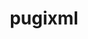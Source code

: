 ---
title: "pugixml"
layout: cache
categories: [package, develop]
meta: {"versions": ["1.13"], "compilers": ["gcc@=11.1.0", "gcc@=11.4.0", "gcc@=7.3.1", "gcc@=9.4.0"], "oss": ["amzn2", "ubuntu20.04"], "platforms": ["linux"], "targets": ["aarch64", "neoverse_n1", "neoverse_v1", "ppc64le", "x86_64_v3"], "stacks": ["aws-isc", "aws-isc-aarch64", "data-vis-sdk", "e4s", "e4s-arm", "e4s-neoverse_v1", "e4s-power", "e4s-rocm-external", "root"], "num_specs": 38, "num_specs_by_stack": {"aws-isc-aarch64": 11, "root": 38, "aws-isc": 3, "e4s-arm": 1, "e4s-neoverse_v1": 9, "e4s-power": 2, "data-vis-sdk": 8, "e4s": 4, "e4s-rocm-external": 4}}
spec_details: [{"hash": "wxhue6awr44km5qs3ze5bq32omcgqacg", "compiler": "gcc@=7.3.1", "versions": ["1.13"], "os": "amzn2", "platform": "linux", "target": "aarch64", "variants": ["build_system=cmake", "build_type=Release", "generator=make", "~ipo", "+pic", "+shared"], "stacks": ["aws-isc-aarch64", "root"], "size": "-", "tarball": "https://binaries.spack.io/develop/build_cache/linux-amzn2-aarch64/gcc-7.3.1/pugixml-1.13/linux-amzn2-aarch64-gcc-7.3.1-pugixml-1.13-wxhue6awr44km5qs3ze5bq32omcgqacg.spack"}, {"hash": "qcqkkw56vnh3b34k4d6ud3jruqkajewf", "compiler": "gcc@=7.3.1", "versions": ["1.13"], "os": "amzn2", "platform": "linux", "target": "aarch64", "variants": ["build_system=cmake", "build_type=Release", "generator=make", "~ipo", "+pic", "+shared"], "stacks": ["aws-isc-aarch64", "root"], "size": "-", "tarball": "https://binaries.spack.io/develop/build_cache/linux-amzn2-aarch64/gcc-7.3.1/pugixml-1.13/linux-amzn2-aarch64-gcc-7.3.1-pugixml-1.13-qcqkkw56vnh3b34k4d6ud3jruqkajewf.spack"}, {"hash": "imy7t7nc5jsr5yvp3hwvxop6hiuhuix7", "compiler": "gcc@=7.3.1", "versions": ["1.13"], "os": "amzn2", "platform": "linux", "target": "aarch64", "variants": ["build_system=cmake", "build_type=Release", "generator=make", "~ipo", "+pic", "+shared"], "stacks": ["aws-isc-aarch64", "root"], "size": "-", "tarball": "https://binaries.spack.io/develop/build_cache/linux-amzn2-aarch64/gcc-7.3.1/pugixml-1.13/linux-amzn2-aarch64-gcc-7.3.1-pugixml-1.13-imy7t7nc5jsr5yvp3hwvxop6hiuhuix7.spack"}, {"hash": "ydnrea4g3ea5dxn2nowolx42xidjsyum", "compiler": "gcc@=7.3.1", "versions": ["1.13"], "os": "amzn2", "platform": "linux", "target": "aarch64", "variants": ["build_system=cmake", "build_type=Release", "generator=make", "~ipo", "+pic", "+shared"], "stacks": ["aws-isc-aarch64", "root"], "size": "-", "tarball": "https://binaries.spack.io/develop/build_cache/linux-amzn2-aarch64/gcc-7.3.1/pugixml-1.13/linux-amzn2-aarch64-gcc-7.3.1-pugixml-1.13-ydnrea4g3ea5dxn2nowolx42xidjsyum.spack"}, {"hash": "5doaex7wtmodbdoj56kilhahuvgqnzct", "compiler": "gcc@=7.3.1", "versions": ["1.13"], "os": "amzn2", "platform": "linux", "target": "aarch64", "variants": ["build_system=cmake", "build_type=Release", "generator=make", "~ipo", "+pic", "+shared"], "stacks": ["aws-isc-aarch64", "root"], "size": "-", "tarball": "https://binaries.spack.io/develop/build_cache/linux-amzn2-aarch64/gcc-7.3.1/pugixml-1.13/linux-amzn2-aarch64-gcc-7.3.1-pugixml-1.13-5doaex7wtmodbdoj56kilhahuvgqnzct.spack"}, {"hash": "nfednbzvjv6zu3s6mlznxnuzhs7gi64v", "compiler": "gcc@=7.3.1", "versions": ["1.13"], "os": "amzn2", "platform": "linux", "target": "aarch64", "variants": ["build_system=cmake", "build_type=Release", "generator=make", "~ipo", "+pic", "+shared"], "stacks": ["aws-isc-aarch64", "root"], "size": "-", "tarball": "https://binaries.spack.io/develop/build_cache/linux-amzn2-aarch64/gcc-7.3.1/pugixml-1.13/linux-amzn2-aarch64-gcc-7.3.1-pugixml-1.13-nfednbzvjv6zu3s6mlznxnuzhs7gi64v.spack"}, {"hash": "ld4cyw6p7fbauxg7fspwi2bh3bnrjbct", "compiler": "gcc@=7.3.1", "versions": ["1.13"], "os": "amzn2", "platform": "linux", "target": "aarch64", "variants": ["build_system=cmake", "build_type=Release", "generator=make", "~ipo", "+pic", "+shared"], "stacks": ["aws-isc-aarch64", "root"], "size": "-", "tarball": "https://binaries.spack.io/develop/build_cache/linux-amzn2-aarch64/gcc-7.3.1/pugixml-1.13/linux-amzn2-aarch64-gcc-7.3.1-pugixml-1.13-ld4cyw6p7fbauxg7fspwi2bh3bnrjbct.spack"}, {"hash": "ez2ndqkadsgss5z2o52fezm2zuzy5xzz", "compiler": "gcc@=7.3.1", "versions": ["1.13"], "os": "amzn2", "platform": "linux", "target": "aarch64", "variants": ["build_system=cmake", "build_type=Release", "generator=make", "~ipo", "+pic", "+shared"], "stacks": ["aws-isc-aarch64", "root"], "size": "-", "tarball": "https://binaries.spack.io/develop/build_cache/linux-amzn2-aarch64/gcc-7.3.1/pugixml-1.13/linux-amzn2-aarch64-gcc-7.3.1-pugixml-1.13-ez2ndqkadsgss5z2o52fezm2zuzy5xzz.spack"}, {"hash": "wdau2duxnnl5rnwzk3mkzqzkowcs3zsn", "compiler": "gcc@=7.3.1", "versions": ["1.13"], "os": "amzn2", "platform": "linux", "target": "aarch64", "variants": ["build_system=cmake", "build_type=Release", "generator=make", "~ipo", "+pic", "+shared"], "stacks": ["aws-isc-aarch64", "root"], "size": "-", "tarball": "https://binaries.spack.io/develop/build_cache/linux-amzn2-aarch64/gcc-7.3.1/pugixml-1.13/linux-amzn2-aarch64-gcc-7.3.1-pugixml-1.13-wdau2duxnnl5rnwzk3mkzqzkowcs3zsn.spack"}, {"hash": "itib4jrdwtknveivitwuxjyqxnueqm53", "compiler": "gcc@=7.3.1", "versions": ["1.13"], "os": "amzn2", "platform": "linux", "target": "neoverse_n1", "variants": ["build_system=cmake", "build_type=Release", "generator=make", "~ipo", "+pic", "+shared"], "stacks": ["aws-isc-aarch64", "root"], "size": "-", "tarball": "https://binaries.spack.io/develop/build_cache/linux-amzn2-neoverse_n1/gcc-7.3.1/pugixml-1.13/linux-amzn2-neoverse_n1-gcc-7.3.1-pugixml-1.13-itib4jrdwtknveivitwuxjyqxnueqm53.spack"}, {"hash": "un4vmggb6qp3yl7vjmpgvq3ihonmpwim", "compiler": "gcc@=7.3.1", "versions": ["1.13"], "os": "amzn2", "platform": "linux", "target": "neoverse_n1", "variants": ["build_system=cmake", "build_type=Release", "generator=make", "~ipo", "+pic", "+shared"], "stacks": ["aws-isc-aarch64", "root"], "size": "-", "tarball": "https://binaries.spack.io/develop/build_cache/linux-amzn2-neoverse_n1/gcc-7.3.1/pugixml-1.13/linux-amzn2-neoverse_n1-gcc-7.3.1-pugixml-1.13-un4vmggb6qp3yl7vjmpgvq3ihonmpwim.spack"}, {"hash": "53abfnxr353oyctzqq4s4dj4izzdxx7y", "compiler": "gcc@=7.3.1", "versions": ["1.13"], "os": "amzn2", "platform": "linux", "target": "x86_64_v3", "variants": ["build_system=cmake", "build_type=Release", "generator=make", "~ipo", "+pic", "+shared"], "stacks": ["aws-isc", "root"], "size": "-", "tarball": "https://binaries.spack.io/develop/build_cache/linux-amzn2-x86_64_v3/gcc-7.3.1/pugixml-1.13/linux-amzn2-x86_64_v3-gcc-7.3.1-pugixml-1.13-53abfnxr353oyctzqq4s4dj4izzdxx7y.spack"}, {"hash": "rnhiicqz3ntunvvsxhpootb4mookwm54", "compiler": "gcc@=7.3.1", "versions": ["1.13"], "os": "amzn2", "platform": "linux", "target": "x86_64_v3", "variants": ["build_system=cmake", "build_type=Release", "generator=make", "~ipo", "+pic", "+shared"], "stacks": ["aws-isc", "root"], "size": "-", "tarball": "https://binaries.spack.io/develop/build_cache/linux-amzn2-x86_64_v3/gcc-7.3.1/pugixml-1.13/linux-amzn2-x86_64_v3-gcc-7.3.1-pugixml-1.13-rnhiicqz3ntunvvsxhpootb4mookwm54.spack"}, {"hash": "ae656d57ait4yvtybv7kn4o2qarcmztt", "compiler": "gcc@=7.3.1", "versions": ["1.13"], "os": "amzn2", "platform": "linux", "target": "x86_64_v3", "variants": ["build_system=cmake", "build_type=Release", "generator=make", "~ipo", "+pic", "+shared"], "stacks": ["aws-isc", "root"], "size": "-", "tarball": "https://binaries.spack.io/develop/build_cache/linux-amzn2-x86_64_v3/gcc-7.3.1/pugixml-1.13/linux-amzn2-x86_64_v3-gcc-7.3.1-pugixml-1.13-ae656d57ait4yvtybv7kn4o2qarcmztt.spack"}, {"hash": "3y3vv4slagokqchrbzexu536zq7lcutg", "compiler": "gcc@=11.4.0", "versions": ["1.13"], "os": "ubuntu20.04", "platform": "linux", "target": "aarch64", "variants": ["build_system=cmake", "build_type=Release", "generator=make", "~ipo", "+pic", "+shared"], "stacks": ["e4s-arm", "root"], "size": "-", "tarball": "https://binaries.spack.io/develop/build_cache/linux-ubuntu20.04-aarch64/gcc-11.4.0/pugixml-1.13/linux-ubuntu20.04-aarch64-gcc-11.4.0-pugixml-1.13-3y3vv4slagokqchrbzexu536zq7lcutg.spack"}, {"hash": "jqvmhltwzopqtb55as7tytslpod644ku", "compiler": "gcc@=11.4.0", "versions": ["1.13"], "os": "ubuntu20.04", "platform": "linux", "target": "neoverse_v1", "variants": ["build_system=cmake", "build_type=Release", "generator=make", "~ipo", "+pic", "+shared"], "stacks": ["e4s-neoverse_v1", "root"], "size": "-", "tarball": "https://binaries.spack.io/develop/build_cache/linux-ubuntu20.04-neoverse_v1/gcc-11.4.0/pugixml-1.13/linux-ubuntu20.04-neoverse_v1-gcc-11.4.0-pugixml-1.13-jqvmhltwzopqtb55as7tytslpod644ku.spack"}, {"hash": "ayiomhar52bndmme546tfjcuqouzuf2j", "compiler": "gcc@=11.4.0", "versions": ["1.13"], "os": "ubuntu20.04", "platform": "linux", "target": "neoverse_v1", "variants": ["build_system=cmake", "build_type=Release", "generator=make", "~ipo", "+pic", "+shared"], "stacks": ["e4s-neoverse_v1", "root"], "size": "-", "tarball": "https://binaries.spack.io/develop/build_cache/linux-ubuntu20.04-neoverse_v1/gcc-11.4.0/pugixml-1.13/linux-ubuntu20.04-neoverse_v1-gcc-11.4.0-pugixml-1.13-ayiomhar52bndmme546tfjcuqouzuf2j.spack"}, {"hash": "uedyogthok5h2mu4zzul6a7apfc62acz", "compiler": "gcc@=11.4.0", "versions": ["1.13"], "os": "ubuntu20.04", "platform": "linux", "target": "neoverse_v1", "variants": ["build_system=cmake", "build_type=Release", "generator=make", "~ipo", "+pic", "+shared"], "stacks": ["e4s-neoverse_v1", "root"], "size": "-", "tarball": "https://binaries.spack.io/develop/build_cache/linux-ubuntu20.04-neoverse_v1/gcc-11.4.0/pugixml-1.13/linux-ubuntu20.04-neoverse_v1-gcc-11.4.0-pugixml-1.13-uedyogthok5h2mu4zzul6a7apfc62acz.spack"}, {"hash": "ilp5qu6332z3inaquiu25ldyyga7h2yh", "compiler": "gcc@=11.4.0", "versions": ["1.13"], "os": "ubuntu20.04", "platform": "linux", "target": "neoverse_v1", "variants": ["build_system=cmake", "build_type=Release", "generator=make", "~ipo", "+pic", "+shared"], "stacks": ["e4s-neoverse_v1", "root"], "size": "-", "tarball": "https://binaries.spack.io/develop/build_cache/linux-ubuntu20.04-neoverse_v1/gcc-11.4.0/pugixml-1.13/linux-ubuntu20.04-neoverse_v1-gcc-11.4.0-pugixml-1.13-ilp5qu6332z3inaquiu25ldyyga7h2yh.spack"}, {"hash": "clniz5swtarxif7smzctbwolzi2uqc2b", "compiler": "gcc@=11.4.0", "versions": ["1.13"], "os": "ubuntu20.04", "platform": "linux", "target": "neoverse_v1", "variants": ["build_system=cmake", "build_type=Release", "generator=make", "~ipo", "+pic", "+shared"], "stacks": ["e4s-neoverse_v1", "root"], "size": "-", "tarball": "https://binaries.spack.io/develop/build_cache/linux-ubuntu20.04-neoverse_v1/gcc-11.4.0/pugixml-1.13/linux-ubuntu20.04-neoverse_v1-gcc-11.4.0-pugixml-1.13-clniz5swtarxif7smzctbwolzi2uqc2b.spack"}, {"hash": "5zwzitzd5pdih7lfh5v5ugfzxbqf2rxw", "compiler": "gcc@=11.4.0", "versions": ["1.13"], "os": "ubuntu20.04", "platform": "linux", "target": "neoverse_v1", "variants": ["build_system=cmake", "build_type=Release", "generator=make", "~ipo", "+pic", "+shared"], "stacks": ["e4s-neoverse_v1", "root"], "size": "-", "tarball": "https://binaries.spack.io/develop/build_cache/linux-ubuntu20.04-neoverse_v1/gcc-11.4.0/pugixml-1.13/linux-ubuntu20.04-neoverse_v1-gcc-11.4.0-pugixml-1.13-5zwzitzd5pdih7lfh5v5ugfzxbqf2rxw.spack"}, {"hash": "iyearpbjofe6t5ffsju24r3j2zz5lejw", "compiler": "gcc@=11.4.0", "versions": ["1.13"], "os": "ubuntu20.04", "platform": "linux", "target": "neoverse_v1", "variants": ["build_system=cmake", "build_type=Release", "generator=make", "~ipo", "+pic", "+shared"], "stacks": ["e4s-neoverse_v1", "root"], "size": "-", "tarball": "https://binaries.spack.io/develop/build_cache/linux-ubuntu20.04-neoverse_v1/gcc-11.4.0/pugixml-1.13/linux-ubuntu20.04-neoverse_v1-gcc-11.4.0-pugixml-1.13-iyearpbjofe6t5ffsju24r3j2zz5lejw.spack"}, {"hash": "6cz7o7eiqk7hr74yo6257f7brytvck6y", "compiler": "gcc@=11.4.0", "versions": ["1.13"], "os": "ubuntu20.04", "platform": "linux", "target": "neoverse_v1", "variants": ["build_system=cmake", "build_type=Release", "generator=make", "~ipo", "+pic", "+shared"], "stacks": ["e4s-neoverse_v1", "root"], "size": "-", "tarball": "https://binaries.spack.io/develop/build_cache/linux-ubuntu20.04-neoverse_v1/gcc-11.4.0/pugixml-1.13/linux-ubuntu20.04-neoverse_v1-gcc-11.4.0-pugixml-1.13-6cz7o7eiqk7hr74yo6257f7brytvck6y.spack"}, {"hash": "yjwewo5eq7pe5dlzumj5l3mvsqbiubor", "compiler": "gcc@=11.4.0", "versions": ["1.13"], "os": "ubuntu20.04", "platform": "linux", "target": "neoverse_v1", "variants": ["build_system=cmake", "build_type=Release", "generator=make", "~ipo", "+pic", "+shared"], "stacks": ["e4s-neoverse_v1", "root"], "size": "-", "tarball": "https://binaries.spack.io/develop/build_cache/linux-ubuntu20.04-neoverse_v1/gcc-11.4.0/pugixml-1.13/linux-ubuntu20.04-neoverse_v1-gcc-11.4.0-pugixml-1.13-yjwewo5eq7pe5dlzumj5l3mvsqbiubor.spack"}, {"hash": "2qc32virowpv4drj7r33i5b2c6bc2uk6", "compiler": "gcc@=9.4.0", "versions": ["1.13"], "os": "ubuntu20.04", "platform": "linux", "target": "ppc64le", "variants": ["build_system=cmake", "build_type=Release", "generator=make", "~ipo", "+pic", "+shared"], "stacks": ["e4s-power", "root"], "size": "-", "tarball": "https://binaries.spack.io/develop/build_cache/linux-ubuntu20.04-ppc64le/gcc-9.4.0/pugixml-1.13/linux-ubuntu20.04-ppc64le-gcc-9.4.0-pugixml-1.13-2qc32virowpv4drj7r33i5b2c6bc2uk6.spack"}, {"hash": "ou2dip727ssj57fddrqbyzszwyseew7s", "compiler": "gcc@=9.4.0", "versions": ["1.13"], "os": "ubuntu20.04", "platform": "linux", "target": "ppc64le", "variants": ["build_system=cmake", "build_type=Release", "generator=make", "~ipo", "+pic", "+shared"], "stacks": ["e4s-power", "root"], "size": "-", "tarball": "https://binaries.spack.io/develop/build_cache/linux-ubuntu20.04-ppc64le/gcc-9.4.0/pugixml-1.13/linux-ubuntu20.04-ppc64le-gcc-9.4.0-pugixml-1.13-ou2dip727ssj57fddrqbyzszwyseew7s.spack"}, {"hash": "kci47angdkycuwv7ccbtm26trkgd6iw3", "compiler": "gcc@=11.1.0", "versions": ["1.13"], "os": "ubuntu20.04", "platform": "linux", "target": "x86_64_v3", "variants": ["build_system=cmake", "build_type=Release", "generator=make", "~ipo", "+pic", "+shared"], "stacks": ["data-vis-sdk", "root"], "size": "-", "tarball": "https://binaries.spack.io/develop/build_cache/linux-ubuntu20.04-x86_64_v3/gcc-11.1.0/pugixml-1.13/linux-ubuntu20.04-x86_64_v3-gcc-11.1.0-pugixml-1.13-kci47angdkycuwv7ccbtm26trkgd6iw3.spack"}, {"hash": "poderwjzuekqz5qvq3e6zl5v7snknh6p", "compiler": "gcc@=11.1.0", "versions": ["1.13"], "os": "ubuntu20.04", "platform": "linux", "target": "x86_64_v3", "variants": ["build_system=cmake", "build_type=Release", "generator=make", "~ipo", "+pic", "+shared"], "stacks": ["data-vis-sdk", "root"], "size": "-", "tarball": "https://binaries.spack.io/develop/build_cache/linux-ubuntu20.04-x86_64_v3/gcc-11.1.0/pugixml-1.13/linux-ubuntu20.04-x86_64_v3-gcc-11.1.0-pugixml-1.13-poderwjzuekqz5qvq3e6zl5v7snknh6p.spack"}, {"hash": "ekhk6rff6r4ghyswuz6mxk7cp2wcfvum", "compiler": "gcc@=11.1.0", "versions": ["1.13"], "os": "ubuntu20.04", "platform": "linux", "target": "x86_64_v3", "variants": ["build_system=cmake", "build_type=Release", "generator=make", "~ipo", "+pic", "+shared"], "stacks": ["data-vis-sdk", "root"], "size": "-", "tarball": "https://binaries.spack.io/develop/build_cache/linux-ubuntu20.04-x86_64_v3/gcc-11.1.0/pugixml-1.13/linux-ubuntu20.04-x86_64_v3-gcc-11.1.0-pugixml-1.13-ekhk6rff6r4ghyswuz6mxk7cp2wcfvum.spack"}, {"hash": "m6wo6dmbvpubb6j5zazngm47w6dsnecn", "compiler": "gcc@=11.1.0", "versions": ["1.13"], "os": "ubuntu20.04", "platform": "linux", "target": "x86_64_v3", "variants": ["build_system=cmake", "build_type=Release", "generator=make", "~ipo", "+pic", "+shared"], "stacks": ["data-vis-sdk", "root"], "size": "-", "tarball": "https://binaries.spack.io/develop/build_cache/linux-ubuntu20.04-x86_64_v3/gcc-11.1.0/pugixml-1.13/linux-ubuntu20.04-x86_64_v3-gcc-11.1.0-pugixml-1.13-m6wo6dmbvpubb6j5zazngm47w6dsnecn.spack"}, {"hash": "ju6k4lbk7tvfhzsotugvqpjd7eoaj57j", "compiler": "gcc@=11.1.0", "versions": ["1.13"], "os": "ubuntu20.04", "platform": "linux", "target": "x86_64_v3", "variants": ["build_system=cmake", "build_type=Release", "generator=make", "~ipo", "+pic", "+shared"], "stacks": ["data-vis-sdk", "root"], "size": "-", "tarball": "https://binaries.spack.io/develop/build_cache/linux-ubuntu20.04-x86_64_v3/gcc-11.1.0/pugixml-1.13/linux-ubuntu20.04-x86_64_v3-gcc-11.1.0-pugixml-1.13-ju6k4lbk7tvfhzsotugvqpjd7eoaj57j.spack"}, {"hash": "cqhpxlruxo5rkcce4o55xn6sqwca5xlc", "compiler": "gcc@=11.1.0", "versions": ["1.13"], "os": "ubuntu20.04", "platform": "linux", "target": "x86_64_v3", "variants": ["build_system=cmake", "build_type=Release", "generator=make", "~ipo", "+pic", "+shared"], "stacks": ["data-vis-sdk", "root"], "size": "-", "tarball": "https://binaries.spack.io/develop/build_cache/linux-ubuntu20.04-x86_64_v3/gcc-11.1.0/pugixml-1.13/linux-ubuntu20.04-x86_64_v3-gcc-11.1.0-pugixml-1.13-cqhpxlruxo5rkcce4o55xn6sqwca5xlc.spack"}, {"hash": "d7tn7zfcsypvyrwgjvws4ktzod2mmicx", "compiler": "gcc@=11.1.0", "versions": ["1.13"], "os": "ubuntu20.04", "platform": "linux", "target": "x86_64_v3", "variants": ["build_system=cmake", "build_type=Release", "generator=make", "~ipo", "+pic", "+shared"], "stacks": ["data-vis-sdk", "root"], "size": "-", "tarball": "https://binaries.spack.io/develop/build_cache/linux-ubuntu20.04-x86_64_v3/gcc-11.1.0/pugixml-1.13/linux-ubuntu20.04-x86_64_v3-gcc-11.1.0-pugixml-1.13-d7tn7zfcsypvyrwgjvws4ktzod2mmicx.spack"}, {"hash": "xjp5vpbvlvddqxc6rfpa6xrksngcdzkc", "compiler": "gcc@=11.1.0", "versions": ["1.13"], "os": "ubuntu20.04", "platform": "linux", "target": "x86_64_v3", "variants": ["build_system=cmake", "build_type=Release", "generator=make", "~ipo", "+pic", "+shared"], "stacks": ["data-vis-sdk", "root"], "size": "-", "tarball": "https://binaries.spack.io/develop/build_cache/linux-ubuntu20.04-x86_64_v3/gcc-11.1.0/pugixml-1.13/linux-ubuntu20.04-x86_64_v3-gcc-11.1.0-pugixml-1.13-xjp5vpbvlvddqxc6rfpa6xrksngcdzkc.spack"}, {"hash": "2nakbfdl53ehvctrdhpcolrozz5istwu", "compiler": "gcc@=11.4.0", "versions": ["1.13"], "os": "ubuntu20.04", "platform": "linux", "target": "x86_64_v3", "variants": ["build_system=cmake", "build_type=Release", "generator=make", "~ipo", "+pic", "+shared"], "stacks": ["e4s", "e4s-rocm-external", "root"], "size": "-", "tarball": "https://binaries.spack.io/develop/build_cache/linux-ubuntu20.04-x86_64_v3/gcc-11.4.0/pugixml-1.13/linux-ubuntu20.04-x86_64_v3-gcc-11.4.0-pugixml-1.13-2nakbfdl53ehvctrdhpcolrozz5istwu.spack"}, {"hash": "r2qw2qw7ihze32eofwujcmpguads2wad", "compiler": "gcc@=11.4.0", "versions": ["1.13"], "os": "ubuntu20.04", "platform": "linux", "target": "x86_64_v3", "variants": ["build_system=cmake", "build_type=Release", "generator=make", "~ipo", "+pic", "+shared"], "stacks": ["e4s", "e4s-rocm-external", "root"], "size": "-", "tarball": "https://binaries.spack.io/develop/build_cache/linux-ubuntu20.04-x86_64_v3/gcc-11.4.0/pugixml-1.13/linux-ubuntu20.04-x86_64_v3-gcc-11.4.0-pugixml-1.13-r2qw2qw7ihze32eofwujcmpguads2wad.spack"}, {"hash": "yc665z7hmkwvt4dd7x5hw5tykoszhgjz", "compiler": "gcc@=11.4.0", "versions": ["1.13"], "os": "ubuntu20.04", "platform": "linux", "target": "x86_64_v3", "variants": ["build_system=cmake", "build_type=Release", "generator=make", "~ipo", "+pic", "+shared"], "stacks": ["e4s", "e4s-rocm-external", "root"], "size": "-", "tarball": "https://binaries.spack.io/develop/build_cache/linux-ubuntu20.04-x86_64_v3/gcc-11.4.0/pugixml-1.13/linux-ubuntu20.04-x86_64_v3-gcc-11.4.0-pugixml-1.13-yc665z7hmkwvt4dd7x5hw5tykoszhgjz.spack"}, {"hash": "rfp7q5bedpnkvhj57n7r2eclpx4buymk", "compiler": "gcc@=11.4.0", "versions": ["1.13"], "os": "ubuntu20.04", "platform": "linux", "target": "x86_64_v3", "variants": ["build_system=cmake", "build_type=Release", "generator=make", "~ipo", "+pic", "+shared"], "stacks": ["e4s", "e4s-rocm-external", "root"], "size": "-", "tarball": "https://binaries.spack.io/develop/build_cache/linux-ubuntu20.04-x86_64_v3/gcc-11.4.0/pugixml-1.13/linux-ubuntu20.04-x86_64_v3-gcc-11.4.0-pugixml-1.13-rfp7q5bedpnkvhj57n7r2eclpx4buymk.spack"}]
---